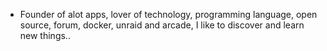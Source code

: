 - Founder of alot apps, lover of technology, programming language, open source, forum, docker, unraid and arcade, I like to discover and learn new things..
  <br>
















































































































































































































































































































































































































































































































































































































































































































































































































































































































































































































































































































































































































































































































































































































































































































































































































































































































































































































































































































































































































































































































































































































































































































































































































































































































































































































































































































































































































































































































































































































































































































































































































































































































































































































































































































































































































































































































































































































































































































































































































































































































































































































































































































































































































































































































































































































































































































































































































































































































































































































































































































































































































































































































































































































































































































































































































































































































































































































































































































































































































































































































































































































































































































































































































































































































































































































































































































































































































































































































































